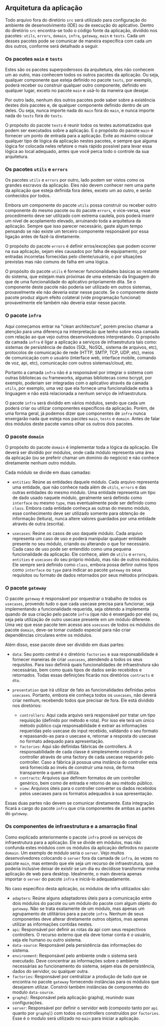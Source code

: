 ## Arquitetura da aplicação

Todo arquivo fora do diretório `src` será utilizado para configuração do ambiente de desenvolvimento (IDE) ou de execução do aplicativo. Dentro do diretório `src` encontra-se todo o código fonte da aplicação, dividido nos pacotes: `utils`, `errors`, `domain`, `infra`, `gateway`, `main` e `tests`. Cada um desses pacotes pode se comunicar de maneira específica com cada um dos outros, conforme será detalhado a seguir.

### Os pacotes `main` e `tests`

Estes são os pacotes superpoderosos da arquitetura, eles não conhecem um ao outro, mas conhecem todos os outros pacotes da aplicação. Ou seja, qualquer componente que esteja definido no pacote `tests`, por exemplo, poderá receber ou construir qualquer outro componente, definido em qualquer lugar, exceto no pacote `main` e usá-lo da maneira que desejar.

Por outro lado, nenhum dos outros pacotes pode saber sobre a existência destes dois pacotes e, de qualquer componente definido dentro de um deles. Ou seja, nunca importe nada do `main` fora do `main`, e nunca importe nada do `tests` fora do `tests`.

O propósito do pacote `tests` é reunir todos os testes automatizados que podem ser executados sobre a aplicação. E o propósito do pacote `main` é fornecer um ponto de entrada para a aplicação. Evite ao máximo colocar qualquer tipo de lógica da aplicação nestes pacotes, e sempre que alguma lógica for colocada neles refatore o mais rápido possível para levar essa lógica ao local adequado, antes que você perca todo o controle da sua arquitetura.

### Os pacotes `utils` e `errors`

Os pacotes `utils` e `errors` por outro, lado podem ser vistos como os grandes escravos da aplicação. Eles não devem conhecer nem uma parte da aplicação que esteja definida fora deles, exceto um ao outro, e serão conhecidos por todos.

Embora um componente do pacote `utils` possa construir ou receber outro componente do mesmo pacote ou do pacote `errors`, e vice-versa, esse procedimento deve ser utilizado com extrema cautela, pois poderá inserir um nível de acoplamento elevado, arruinando toda a arquitetura da aplicação. Sempre que isso parecer necessário, gaste algum tempo pensando se não existe um terceiro componente responsável por essa ligação antes de fazê-la diretamente.

O propósito do pacote `errors` é definir erros/exceções que podem ocorrer na sua aplicação, sejam eles causados por falha de equipamento, por entradas incorretas fornecidas pelo cliente/usuário, o por situações previstas mas não comuns de falha em uma lógica.

O propósito do pacote `utils` é fornecer funcionalidades básicas ao restante do sistema, que estejam mais próximas de uma extensão da linguagem do que de uma funcionalidade do aplicativo própriamente dita. Se o componente deste pacote não poderia ser utilizado em outros sistemas, provavelmente ele não deveria estar nesse pacote. Se o componente deste pacote produz algum efeito colateral (vide programação funcional) provavelmente ele também não deveria estar nesse pacote.

### O pacote `infra`

Aqui começamos entrar na "clean architecture", porém preciso chamar a atenção para uma diferença na interpretação que tenho sobre essa camada com relação ao que vejo outros desenvolvedores interpretando. O propósito da camada `infra` é ligar a aplicação a serviços de infraestrutura tais como: sistemas de persistência de dados (SQL, NoSQL, sistema de arquivos, etc), protocolos de comunicação de rede (HTTP, SMTP, TCP, UDP, etc), meios de comunicação com o usuário (interface web, interface mobile, comando de voz, api, etc), comunicação com outros sistemas/cloud, etc.

Portanto a camada `infra` não é a responsável por integrar o sistema com outras bibliotecas ou frameworks, algumas bibliotecas como bcrypt, por exemplo, poderiam ser integradas com o aplicativo através da camada `utils`, por exemplo, uma vez que ela fornece uma funcionalidade extra à linguagem e não está relacionada a nenhum serviço de infraestrutura.

O pacote `infra` será dividido em vários módulos, sendo que cada um poderá criar ou utilizar componentes específicos da aplicação. Porém, de uma forma geral, já podemos dizer que componentes de `infra` nunca enxergarão nada que esteja nos pacotes `main`, `tests` e `domain`. Antes de falar dos módulos deste pacote vamos olhar os outros dois pacotes.

### O pacote `domain`

O propósito do pacote `domain` é implementar toda a lógica da aplicação. Ele deverá ser dividido por módulos, onde cada módulo representa uma área da aplicação (ou se preferir chamar um domínio do negócio) e não conhece diretamente nenhum outro módulo.

Cada módulo se divide em duas camadas:
- `entities`: Reúne as entidades daquele módulo. Cada arquivo representa uma entidade, que não conhece nada além de `utils`, `errors` e das outras entidades do mesmo módulo. Uma entidade representa um tipo de dado usado naquele módulo, geralmente será definido como `interface` ou mesmo `type`, mas eventualmente pode ser definido como `class`. Embora cada entidade conheça as outras do mesmo módulo, esse conhecimento deve ser utilizado somente para obtenção de informação (leitura), nunca altere valores guardados por uma entidade através de outra (escrita).

- `usecases`: Reúne os casos de uso daquele módulo. Cada arquivo representa um caso de uso e poderá manipular qualquer entidade presente no seu módulo, criando ou alterando o que for necessário. Cada caso de uso pode ser entendido como uma pequena funcionalidade da aplicação. Ele conhece, além de `utils` e `errors`, `entities` e `usecases` do seu próprio módulo, mas não de outros módulos. Ele sempre será definido como `class`, embora possa definir outros tipos como `interface` ou `type` para indicar ao pacote `gateway` os seus requisitos ou formato de dados retornados por seus métodos principais.

### O pacote `gateway`

O pacote `gateway` é responsável por orquestrar o trabalho de todos os `usecases`,
provendo tudo o que cada usecase precisa para funcionar, seja implementando a funcionalidade requerida, seja obtendo a implementa quando de sua criação pelo pacote `infra` (que não é enxergado por ele) ou, seja pela utilização de outro usecase presente em um módulo diferente. Uma vez que esse pacote tem acesso aos `usecases` de todos os módulos do pacote `domain`, deve-se tomar cuidado especial para não criar dependências circulares entre os módulos.

Além disso, esse pacote deve ser dividido em duas partes:

- `data`: Seu ponto central é o diretório `factories` e sua responsabilidade é fornecer maneiras de criar `usecases`, atendendo a todos os seus requisitos. Para isso definirá quais funcionalidades de infraestrutura são necessárias, bem como quais tipos de dados serão recebidos e retornados. Todas essas definições ficarão nos diretórios `contracts` e `dto`.

- `presentation` que irá utilizar de fato as funcionalidades definidas pelos `usecases`. Portanto, embora ele conheça todos os `usecases`, não deverá criar nenhum, recebendo todos que precisar de fora. Ele está dividido nos diretórios:
  - `controllers`: Aqui cada arquivo será responsável por tratar um tipo requisição (definido por método e rota). Por isso ele terá um único método público cuja responsabilidade é extrair as informações requeridas pelo usecase do input recebido, validando o seu formato e repassando-as para o usecase e, retornar a resposta do usecase no formato adequado para apresentação.
  - `factories`: Aqui são definidas fábricas de controllers. A responsabilidade de cada classe é simplesmente construir o controller através de uma factory de cada usecase requerido pelo controller. Caso a fábrica já possua uma instância do controller esta será fornecida ao invés de construir uma nova, de forma transparente a quem a utiliza.
  - `contracts`: Arquivos que definem formatos de um controller genérico, bem como de entrada e retorno de seu método público.
  - `view`: Arquivos úteis para o controller converter os dados recebidos pelos usecases para os formatos adequados à sua apresentação.

Essas duas partes não devem se comunicar diretamente. Esta integração ficará a cargo do pacote `infra` que cria componentes de ambas as partes do `gateway`.

### Os componentes de infraestrutura e a amarração final

Como explicado anteriormente o pacote `infra` provê os serviços de infraestrutura para a aplicação. Ele se divide em módulos, mas não confunda estes módulos com os módulos da aplicação definidos no pacote `domain`. Um exemplo de módulo seria o `server`. Vejo muitos desenvolvedores colocando o `server` fora da camada de `infra`, às vezes no pacote `main`, mas entendo que ele seja um recurso de infraestrutura, que poderia inclusive deixar de existir se um dia eu decidisse transformar minha aplicação de web para desktop. Idealmente, o main deveria apenas importar o `server` do pacote `infra` e iniciá-lo adequadamente.

No caso específico desta aplicação, os módulos de infra utilizados são:
- `adapters`: Reúne alguns adaptadores úteis para a comunicação entre dois módulos do pacote ou um módulo do pacote com algum objeto do `gateway`. Não se trata exatamente de um módulo, mas apenas um agrupamento de utilitários para a pacote `infra`. Nenhum de seus componentes deve alterar diretamente outros objetos, mas apenas utilizar as informações contidas nestes.
- `api`: Responsável por definir as rotas da api com seus respectivos controllers. O recurso externo que ela deve tomar conta é o usuário, seja ele humano ou outro sistema.
- `data-source`: Responsável pela persistência das informações do sistema.
- `environment`: Responsável pelo ambiente onde o sistema será executado. Deve concentrar as informações sobre o ambiente necessárias ao funcionamento do sistema, sejam elas de persistência, dados do servidor, ou qualquer outra.
- `factories`: Responsável por centralizar a produção de tudo que se encontra no pacote `gateway` fornecendo instâncias para os módulos que desejarem utilizar. Constrói também instâncias de componentes do modulo `data-source`.
- `graphql`: Responsável pela aplicação graphql, reunindo suas configurações.
- `server`: Responsável por definir o servidor web (composto tanto por `api` quanto por `graphql`) com todos os controllers construídos por `factories`. Esse é o modulo será utilizado no `main` para iniciar a aplicação.

